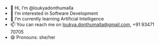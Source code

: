 - 👋 Hi, I’m @loukyadonthumalla
- 👀 I’m interested in Software Development
- 🌱 I’m currently learning Artificial Intelligence
- 📫 You can reach me on loukya.donthumalla@gmail.com, +91 93471 70705
- 😄 Pronouns: she/her

<!---
loukyadonthumalla/loukyadonthumalla is a ✨ special ✨ repository because its `README.md` (this file) appears on your GitHub profile.
You can click the Preview link to take a look at your changes.
--->

